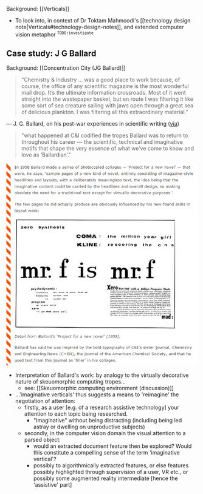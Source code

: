 Background: [[Verticals]]

- To look into, in context of Dr Toktam Mahmoodi's [[technology design note|Verticals#technology-design-notes]], and extended computer vision metaphor <sup>`TODO:investigate`</sup>

## Case study: J G Ballard

Background: [[Concentration City (JG Ballard)]]

> "Chemistry & Industry … was a good place to work because, of course, the office of any scientific magazine is the most wonderful mail drop. It’s the ultimate information crossroads. Most of it went straight into the wastepaper basket, but en route I was filtering it like some sort of sea creature sailing with jaws open through a great sea of delicious plankton. I was filtering all this extraordinary material.”

— J. G. Ballard, on his post-war experiences in scientific writing ([via](http://www.ballardian.com/jg-ballards-experiment-in-chemical-living))

> "what happened at C&I codified the tropes Ballard was to return to throughout his career — the scientific, technical and imaginative motifs that shape the very essence of what we’ve come to know and love as ‘Ballardian’."

![](https://raw.githubusercontent.com/lmmx/shots/master/2016/Jul/ballard-imaginative-content.png)

- Interpretation of Ballard's work: by analogy to the virtually decorative nature of skeuomorphic computing tropes...
  - see: [[Skeuomorphic computing environment (discussion)]]
- ...'imaginative verticals' thus suggests a means to 'reimagine' the negotiation of attention:
  - firstly, as a user [e.g. of a research assistive technology] your attention to each topic being researched.
    - "Imaginative" without being distracting (including being led astray or dwelling on unproductive subjects)
  - secondly, in the computer vision domain the visual attention to a parsed object:
    - would an extracted document feature then be explored? Would this constitute a compelling sense of the term 'imaginative vertical'?
    - possibly to algorithmically extracted features, or else features possibly highlighted through supervision of a user, VR etc., or possibly some augmented reality intermediate [hence the 'assistive' part]